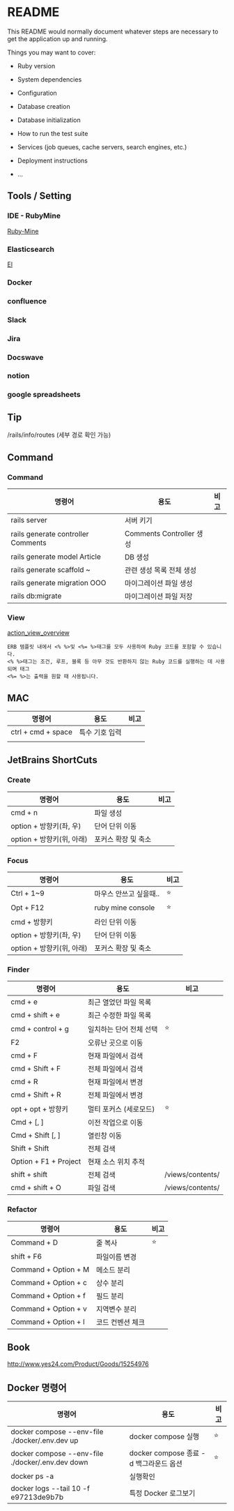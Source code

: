 # README

This README would normally document whatever steps are necessary to get the
application up and running.

Things you may want to cover:

* Ruby version
    
* System dependencies

* Configuration

* Database creation

* Database initialization

* How to run the test suite

* Services (job queues, cache servers, search engines, etc.)

* Deployment instructions

* ...

## Tools / Setting

### IDE - RubyMine
[Ruby-Mine](https://www.jetbrains.com/ko-kr/ruby/)
### Elasticsearch
[El](https://www.elastic.co/kr/what-is/elasticsearch)

### Docker
### confluence
### Slack
### Jira
### Docswave
### notion
### google spreadsheets






## Tip
/rails/info/routes (세부 경로 확인 가능)

## Command
### Command 

| 명령어                                | 용도                     | 비고 |
|------------------------------------|------------------------|--------|
| rails server                       | 서버 키기                  ||
| rails generate controller Comments | Comments Controller 생성 |
| rails generate model Article       | DB 생성                  |
| rails generate scaffold ~          | 관련 생성 목록 전체 생성         ||
| rails generate migration OOO       | 마이그레이션 파일 생성           ||
| rails db:migrate                   | 마이그레이션 파일 저장           ||

### View

[action_view_overview](https://guides.rubyonrails.org/action_view_overview.html)

    ERB 템플릿 내에서 <% %>및 <%= %>태그를 모두 사용하여 Ruby 코드를 포함할 수 있습니다. 
    <% %>태그는 조건, 루프, 블록 등 아무 것도 반환하지 않는 Ruby 코드를 실행하는 데 사용되며 태그 
    <%= %>는 출력을 원할 때 사용됩니다.
    
## MAC
| 명령어                 | 용도          | 비고 |
|---------------------|-------------|--------|
| ctrl + cmd + space   | 특수 기호 입력      ||
||||

## JetBrains ShortCuts 
### Create
| 명령어                 | 용도          | 비고 |
|---------------------|-------------|--------|
| cmd + n             | 파일 생성       ||
| option + 방향키(좌, 우)  | 단어 단위 이동    ||      
| option + 방향키(위, 아래) | 포커스 확장 및 축소 ||


### Focus    
| 명령어                 | 용도          | 비고 |
|---------------------|-------------|--------|
| Ctrl + 1~9           | 마우스 안쓰고 싶을때..  |  ⭐️ |
| Opt + F12 | ruby mine console | ⭐️ |
| cmd + 방향키           | 라인 단위 이동    ||
| option + 방향키(좌, 우)  | 단어 단위 이동    ||
| option + 방향키(위, 아래) | 포커스 확장 및 축소 ||


### Finder
| 명령어                   | 용도            | 비고 |
|-----------------------|---------------|--------|
| cmd + e               | 최근 열었던 파일 목록  ||
| cmd + shift + e       | 최근 수정한 파일 목록  ||
| cmd + control + g     | 일치하는 단어 전체 선택 | ⭐️ |
| F2                    | 오류난 곳으로 이동    ||
| cmd + F               | 현재 파일에서 검색    ||
| cmd + Shift + F       | 전체 파일에서 검색    ||
| cmd + R               | 현재 파일에서 변경    ||
| cmd + Shift + R       | 전체 파일에서 변경    ||
| opt + opt + 방향키       | 멀티 포커스 (세로모드) | ⭐️ |
| Cmd + [, ]            | 이전 작업으로 이동    ||
| Cmd + Shift [, ]      | 열린창 이동        ||
| Shift + Shift         | 전체 검색         ||
| Option + F1 + Project | 현재 소스 위치 추적   ||
| shift + shift         | 전체 검색         |/views/contents/| 
| cmd + shift + O       | 파일 검색         |/views/contents/| 

### Refactor
| 명령어                  | 용도           | 비고 |
|----------------------|--------------|--------|
| Command + D          | 줄 복사         | ⭐️ |
| shift + F6           | 파일이름 변경      ||
| Command + Option + M | 메소드 분리       ||
| Command + Option + c | 상수 분리        ||
| Command + Option + f | 필드 분리        ||
| Command + Option + v | 지역변수 분리      ||
| Command + Option + l | 코드 컨벤션 체크 ||




## Book
http://www.yes24.com/Product/Goods/15254976


## Docker 명령어

| 명령어                                              | 용도                            | 비고 |
|--------------------------------------------------|-------------------------------|--------|
| docker compose --env-file ./docker/.env.dev up   | docker compose 실행             | ⭐️ |
| docker compose --env-file ./docker/.env.dev down | docker compose 종료 -d 백그라운드 옵션 | ⭐️ |
| docker ps -a                                     | 실행확인                          ||
| docker logs --tail 10 -f e97213de9b7b            | 특정 Docker 로그보기                ||



